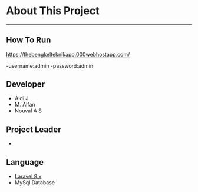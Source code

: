 # About This Project


#### 

<hr>

## How To Run

https://thebengkelteknikapp.000webhostapp.com/

-username:admin 
-password:admin








## Developer

- Aldi J
- M. Alfan
- Nouval A S

## Project Leader
- 

## Language

- [Laravel 8.x](https://laravel.com/) 
- MySql Database
